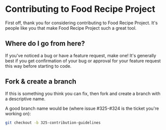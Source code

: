 # Contributing to Food Recipe Project

First off, thank you for considering contributing to Food Recipe Project. It's people like you that make Food Recipe Project such a great tool.

## Where do I go from here?

If you've noticed a bug or have a feature request, make one! It's generally best if you get confirmation of your bug or approval for your feature request this way before starting to code.

## Fork & create a branch

If this is something you think you can fix, then fork and create a branch with a descriptive name.

A good branch name would be (where issue #325-#324 is the ticket you're working on):

```bash
git checkout -b 325-contribution-guidelines

